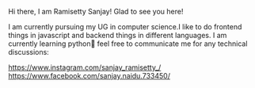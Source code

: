 Hi there, I am Ramisetty Sanjay! Glad to see you here! 

I am currently pursuing my UG in computer science.I like to do frontend things in javascript and backend things in different languages. I am currently learning python🥰 feel free to communicate me for any technical discussions:


https://www.instagram.com/sanjay_ramisetty_/  
https://www.facebook.com/sanjay.naidu.733450/
